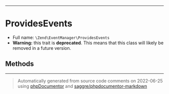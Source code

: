***

# ProvidesEvents





* Full name: `\Zend\EventManager\ProvidesEvents`
* **Warning:** this trait is **deprecated**. This means that this class will likely be removed in a future version.




## Methods


***
> Automatically generated from source code comments on 2022-06-25 using [phpDocumentor](http://www.phpdoc.org/) and [saggre/phpdocumentor-markdown](https://github.com/Saggre/phpDocumentor-markdown)

